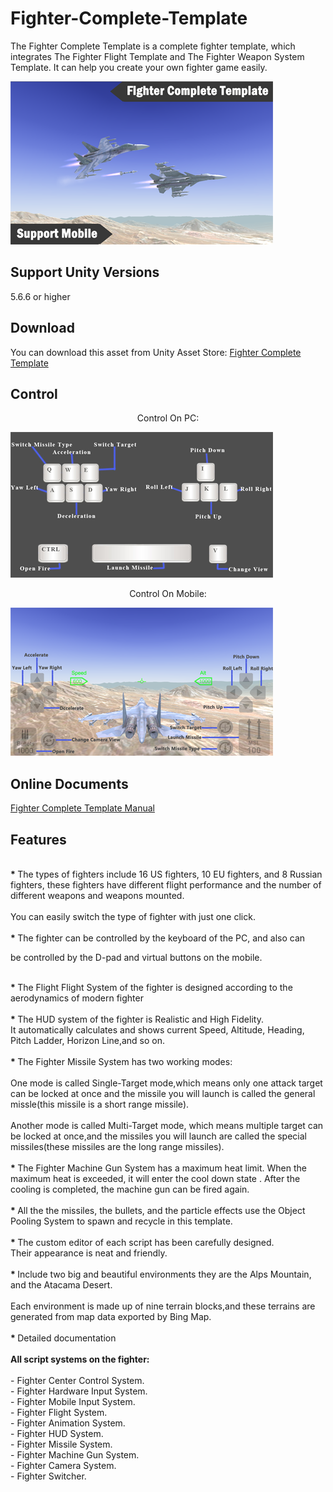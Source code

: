 # Fighter-Complete-Template

The Fighter Complete Template is a complete fighter template, which integrates The Fighter Flight Template and The Fighter Weapon System Template.  It can help you create your own fighter game easily.

![image](https://github.com/swordmaster003/Fighter-Complete-Template/blob/master/Screenshots/Cover.png)

## Support Unity Versions

5.6.6 or higher

## Download

You can download this asset from Unity Asset Store:
[Fighter Complete Template](https://assetstore.unity.com/packages/templates/systems/fighter-complete-template-154370)

## Control

<center>Control On PC:</center>

![image](https://github.com/swordmaster003/Fighter-Complete-Template/blob/master/Screenshots/ControlOnPC.png)

<center>Control On Mobile:</center>

![image](https://github.com/swordmaster003/Fighter-Complete-Template/blob/master/Screenshots/ControlOnMobile.png)

## Online Documents

[Fighter Complete Template Manual](https://www.swordmaster.info/documents/unity-assets-documents/fighter-complete-template-manual-document/)

## Features

<BR>
<STRONG> * </STRONG>
The types of fighters include 16 US fighters, 10 EU fighters, and 8 Russian fighters,
these fighters have different flight performance and the number of different weapons and weapons mounted.
</BR> 
<BR>
You can easily switch the type of fighter with just one click.
</BR> 

<BR>
<STRONG> * </STRONG>
The fighter can be controlled by the keyboard of the PC, and also can 

be controlled by the D-pad and virtual buttons on the mobile.
</BR>

<BR>
<STRONG> * </STRONG>
The Flight Flight System of the fighter is designed according to the aerodynamics of modern fighter
</BR>

<BR>
<STRONG> * </STRONG>
The HUD system of the fighter is Realistic and High Fidelity.
</BR>
It automatically calculates and shows current Speed, Altitude, Heading, Pitch Ladder, Horizon Line,and so on.
</BR>

<BR>
<STRONG> * </STRONG>
The Fighter Missile System has two working modes:
</BR>

<BR>
One mode is called Single-Target mode,which means only one attack target can be locked at once and the missile you will launch is called 
the general missle(this missile is a short range missile). 
</BR>

<BR>
Another mode is called Multi-Target mode, which means multiple target can be locked at once,and the missiles you will launch are called the special missiles(these missiles are the long range missiles).
</BR>

<BR>
<STRONG> * </STRONG>
The Fighter Machine Gun System has a maximum heat limit. When the maximum heat is exceeded, it will enter the cool down state . After the cooling is completed, the machine gun can be fired again.
</BR>

<BR>
<STRONG> * </STRONG>
All the the missiles, the bullets, and the particle effects use the Object Pooling System to spawn and recycle in this template.
</BR>

<BR>
<STRONG> * </STRONG>
The custom editor of each script has been carefully designed.
</BR>
Their appearance is neat and friendly.
</BR>

<BR>
<STRONG> * </STRONG>
Include two big and beautiful environments
they are the Alps Mountain, and the Atacama Desert.
</BR>
<BR>
Each environment is made up of nine terrain blocks,and these terrains are generated from map data exported by Bing Map.
</BR>

<BR>
<STRONG> * </STRONG>
Detailed documentation
</BR>

<BR>
<STRONG>
All script systems on the fighter:
</STRONG>
</BR>

<BR>
 - Fighter Center Control System.
</BR>
 - Fighter Hardware Input System.
</BR>
 - Fighter Mobile Input System.
</BR>
 - Fighter Flight System.
</BR>
 - Fighter Animation System.
</BR>
 - Fighter HUD System.
</BR>
 - Fighter Missile System.
</BR>
 - Fighter Machine Gun System.
</BR>
 - Fighter Camera System.
</BR>
 - Fighter Switcher.
</BR>
